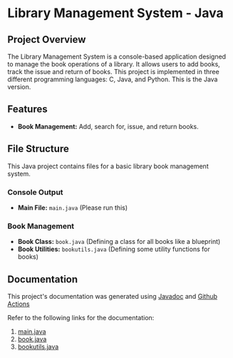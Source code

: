 # Library Management System - Java

## Project Overview
The Library Management System is a console-based application designed to manage the book operations of a library. It allows users to add books, track the issue and return of books. This project is implemented in three different programming languages: C, Java, and Python. This is the Java version.

## Features
- **Book Management:** Add, search for, issue, and return books.

## File Structure

This Java project contains files for a basic library book management system.

### Console Output
- **Main File:** `main.java` (Please run this)

### Book Management
- **Book Class:** `book.java` (Defining a class for all books like a blueprint)
- **Book Utilities:** `bookutils.java` (Defining some utility functions for books)


## Documentation
This project's documentation was generated using [Javadoc](https://docs.oracle.com/javase/8/docs/technotes/tools/windows/javadoc.html) and [Github Actions](./.github/workflows/generate-javadoc.yml)

Refer to the following links for the documentation:

1. [main.java](./docs/com/library/books/Main.html)
2. [book.java](./docs/com/library/books/Book.html)
3. [bookutils.java](./docs/com/library/books/BookUtils.html)

